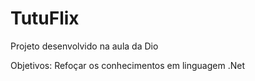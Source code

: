 # TutuFlix

Projeto desenvolvido na aula da Dio

Objetivos: Refoçar os conhecimentos em linguagem .Net
